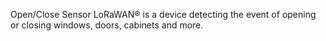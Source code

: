 Open/Close Sensor LoRaWAN® is a device detecting the event of opening or closing windows, doors, cabinets and more.
